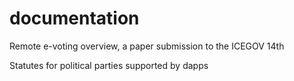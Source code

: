 # documentation

Remote e-voting overview, a paper submission to the ICEGOV 14th

Statutes for political parties supported by dapps
